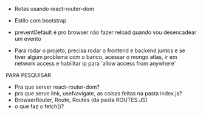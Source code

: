 - Rotas usando react-router-dom
- Estilo com bootstrap
- preventDefault é pro browser não fazer reload quando vou desencadear um evento

- Para rodar o projeto, precisa rodar o frontend e backend juntos e se tiver algum problema com o banco, acessar o mongo atlas, ir em network access e habilitar ip para 'allow access from anywhere'

PARA PESQUISAR 
- Pra que server react-router-dom? 
- pra que serve link, useNavigate, as coisas feitas na pasta index.js?
- BrowserRouter, Route, Routes (da pasta ROUTES.JS)
- o que faz o fetch()? 